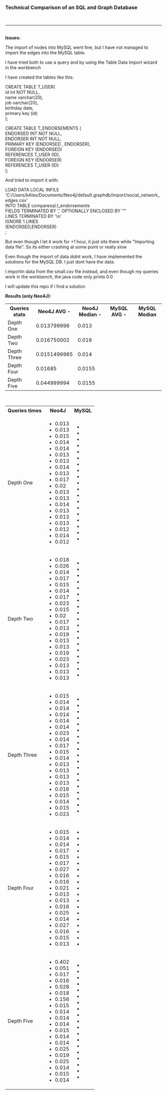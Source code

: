 <!DOCTYPE html>
<html>
  <head>
  </head>
  <body>
<h3> Technical Comparison of an SQL and Graph Database </h3>
<br>
<hr>
<br>
<b>Issues:</b>
<p>The import of nodes into MySQL went fine, but I have not managed to import the edges into the MySQL table.</p>
<p>I have tried both to use a query and by using the Table Data Import wizard in the workbench</p>
<p>I have created the tables like this:</p>
CREATE TABLE T_USER(<br>
id int NOT NULL, <br>
name varchar(20), <br>
job varchar(20), <br>
birthday date, <br>
primary key (id) <br>
);

CREATE TABLE T_ENDORSEMENTS ( <br>
    ENDORSED INT NOT NULL, <br>
    ENDORSER INT NOT NULL, <br>
    PRIMARY KEY (ENDORSED , ENDORSER), <br>
    FOREIGN KEY (ENDORSED) <br> 
        REFERENCES T_USER (ID), <br>
    FOREIGN KEY (ENDORSER) <br>
        REFERENCES T_USER (ID) <br>
);
<br>
<p>And tried to import it with: </p>
LOAD DATA LOCAL INFILE 'C:/Users/kAlex/Documents/Neo4j/default.graphdb/import/social_network_edges.csv' <br>
INTO TABLE comparesql.t_endorsements <br>
FIELDS TERMINATED BY ',' OPTIONALLY ENCLOSED BY '"' <br>
LINES TERMINATED BY '\n' <br>
IGNORE 1 LINES <br>
(ENDORSED,ENDORSER) <br>
;

<p>But even though I let it work for +1 hour, it just sits there while "Importing data file". So its either crashing at some point or really slow</p>
<p>Even though the import of data didnt work, I have implemented the solutions for the MySQL DB. I just dont have the data.</p>
<p>I importin data from the small.csv file instead, and even though my queries work in the workbench, the java code only prints 0.0</p>

<p>I will update this repo if i find a solution</p>


<b>Results (only Neo4J):</b>

<table>
 <tr>
<th>Queries stats</th>
<th>Neo4J AVG - </th>
<th>Neo4J Median - </th>
<th>MySQL AVG - </th>
<th>MySQL Median</th>
</tr>
<tr>
<td>Depth One</<td>
<td>0.013799998</<td>
<td>0.013</<td>
<td></<td>
<td></<td>

</tr>
<tr>
<td>Depth Two</<td>
<td>0.016750002</<td>
<td>0.016</<td>
<td></<td>
<td></<td>
</tr>
<tr>
<td>Depth Three</<td>
<td>0.0151499985</<td>
<td>0.014</<td>
<td></<td>
<td></<td>
</tr>
<tr>
<td>Depth Four</<td>
<td>0.01685</<td>
<td>0.0155</<td>
<td></<td>
<td></<td>
</tr>
<tr>
<td>Depth Five</<td>
<td>0.044999994</<td>
<td>0.0155</<td>
<td></<td>
<td></<td>
</tr>
</table>
<br>
<table>
<tr>
<th>Queries times</th>
<th>Neo4J</th>
<th>MySQL</th>
</tr>
<tr>
<td>Depth One</td>
<td>
<ul>
<li>0.013</li>
<li>0.013</li>
<li>0.015</li>
<li>0.014</li>
<li>0.014</li>
<li>0.013</li>
<li>0.013</li>
<li>0.014</li>
<li>0.013</li>
<li>0.017</li>
<li>0.02</li>
<li>0.013</li>
<li>0.013</li>
<li>0.014</li>
<li>0.013</li>
<li>0.013</li>
<li>0.013</li>
<li>0.012</li>
<li>0.014</li>
<li>0.012</li>
</ul>
</td>
<td>
<ul>
<li></li>
<li></li>
<li></li>
<li></li>
<li></li>
<li></li>
<li></li>
<li></li>
<li></li>
<li></li>
<li></li>
<li></li>
<li></li>
<li></li>
<li></li>
<li></li>
<li></li>
<li></li>
<li></li>
</ul>
</<td>


</tr>
<tr>
<td>Depth Two</td>
<td>
<ul>
<li>0.018</li>
<li>0.026</li>
<li>0.014</li>
<li>0.017</li>
<li>0.015</li>
<li>0.014</li>
<li>0.017</li>
<li>0.023</li>
<li>0.015</li>
<li>0.02</li>
<li>0.017</li>
<li>0.013</li>
<li>0.019</li>
<li>0.013</li>
<li>0.013</li>
<li>0.019</li>
<li>0.023</li>
<li>0.013</li>
<li>0.013</li>
<li>0.013</li>
</ul>
</td>
<td>
<ul>
<li></li>
<li></li>
<li></li>
<li></li>
<li></li>
<li></li>
<li></li>
<li></li>
<li></li>
<li></li>
<li></li>
<li></li>
<li></li>
<li></li>
<li></li>
<li></li>
<li></li>
<li></li>
<li></li>
</ul>
</td>

</tr>
<tr>
<td>Depth Three</td>
<td>
<ul>
<li>0.015</li>
<li>0.014</li>
<li>0.014</li>
<li>0.014</li>
<li>0.014</li>
<li>0.014</li>
<li>0.023</li>
<li>0.014</li>
<li>0.017</li>
<li>0.015</li>
<li>0.014</li>
<li>0.013</li>
<li>0.013</li>
<li>0.013</li>
<li>0.013</li>
<li>0.016</li>
<li>0.015</li>
<li>0.014</li>
<li>0.015</li>
<li>0.023</li>
</ul>
</td>
<td>
<ul>
<li></li>
<li></li>
<li></li>
<li></li>
<li></li>
<li></li>
<li></li>
<li></li>
<li></li>
<li></li>
<li></li>
<li></li>
<li></li>
<li></li>
<li></li>
<li></li>
<li></li>
<li></li>
<li></li>
</ul>
</td>



</tr>
<tr>
<td>Depth Four</td>
<td>
<ul>
<li>0.015</li>
<li>0.014</li>
<li>0.014</li>
<li>0.017</li>
<li>0.015</li>
<li>0.017</li>
<li>0.027</li>
<li>0.016</li>
<li>0.016</li>
<li>0.021</li>
<li>0.013</li>
<li>0.013</li>
<li>0.016</li>
<li>0.025</li>
<li>0.014</li>
<li>0.027</li>
<li>0.016</li>
<li>0.015</li>
<li>0.013</li>
</ul>
</td>
<td>
<ul>
<li></li>
<li></li>
<li></li>
<li></li>
<li></li>
<li></li>
<li></li>
<li></li>
<li></li>
<li></li>
<li></li>
<li></li>
<li></li>
<li></li>
<li></li>
<li></li>
<li></li>
<li></li>
<li></li>
</ul>
</td>

</tr>
<tr>
<td>Depth Five</td>
<td>
<ul>
<li>0.402</li>
<li>0.051</li>
<li>0.017</li>
<li>0.016</li>
<li>0.028</li>
<li>0.018</li>
<li>0.156</li>
<li>0.015</li>
<li>0.014</li>
<li>0.014</li>
<li>0.014</li>
<li>0.015</li>
<li>0.014</li>
<li>0.014</li>
<li>0.025</li>
<li>0.019</li>
<li>0.025</li>
<li>0.014</li>
<li>0.015</li>
<li>0.014</li>
</ul>
</td>
<td>
<ul>
<li></li>
<li></li>
<li></li>
<li></li>
<li></li>
<li></li>
<li></li>
<li></li>
<li></li>
<li></li>
<li></li>
<li></li>
<li></li>
<li></li>
<li></li>
<li></li>
<li></li>
<li></li>
<li></li>
</ul>
</td>
</tr>
</table>
</body>